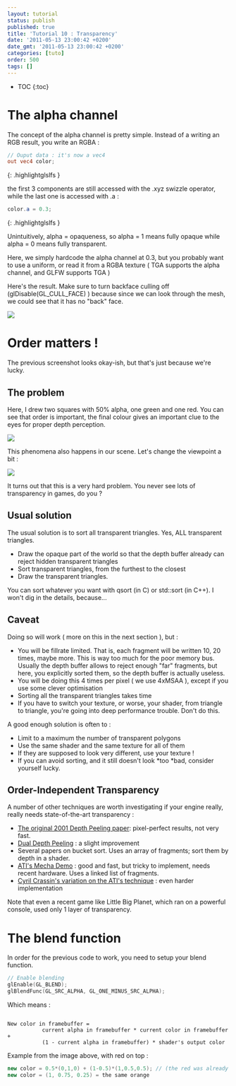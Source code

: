 ```yaml
---
layout: tutorial
status: publish
published: true
title: 'Tutorial 10 : Transparency'
date: '2011-05-13 23:00:42 +0200'
date_gmt: '2011-05-13 23:00:42 +0200'
categories: [tuto]
order: 500
tags: []
---
```


* TOC
{:toc}

# The alpha channel

The concept of the alpha channel is pretty simple. Instead of a writing an RGB result, you write an RGBA :

``` glsl
// Ouput data : it's now a vec4
out vec4 color;
```
{: .highlightglslfs }

the first 3 components are still accessed with the .xyz swizzle operator, while the last one is accessed with .a :

``` glsl
color.a = 0.3;
```
{: .highlightglslfs }

Unintuitively, alpha = opaqueness, so alpha = 1 means fully opaque while alpha = 0 means fully transparent.

Here, we simply hardcode the alpha channel at 0.3, but you probably want to use a uniform, or read it from a RGBA texture ( TGA supports the alpha channel, and GLFW supports TGA )

Here's the result. Make sure to turn backface culling off (glDisable(GL_CULL_FACE) ) because since we can look through the mesh, we could see that it has no "back" face.

![]({{site.baseurl}}/assets/images/tuto-10-transparency/transparencyok.png)


# Order matters !

The previous screenshot looks okay-ish, but that's just because we're lucky.

## The problem

Here, I drew two squares with 50% alpha, one green and one red. You can see that order is important, the final colour gives an important clue to the eyes for proper depth perception.

![]({{site.baseurl}}/assets/images/tuto-10-transparency/transparencyorder.png)


This phenomena also happens in our scene. Let's change the viewpoint a bit :

![]({{site.baseurl}}/assets/images/tuto-10-transparency/transparencybad.png)


It turns out that this is a very hard problem. You never see lots of transparency in games, do you ?

## Usual solution

The usual solution is to sort all transparent triangles. Yes, ALL transparent triangles.

* Draw the opaque part of the world so that the depth buffer already can reject hidden transparent triangles
* Sort transparent triangles, from the furthest to the closest
* Draw the transparent triangles.

You can sort whatever you want with qsort (in C) or std::sort (in C++). I won't dig in the details, because...

## Caveat

Doing so will work ( more on this in the next section ), but :

* You will be fillrate limited. That is, each fragment will be written 10, 20 times, maybe more. This is way too much for the poor memory bus. Usually the depth buffer allows to reject enough "far" fragments, but here, you explicitly sorted them, so the depth buffer is actually useless.
* You will be doing this 4 times per pixel ( we use 4xMSAA ), except if you use some clever optimisation
* Sorting all the transparent triangles takes time
* If you have to switch your texture, or worse, your shader, from triangle to triangle, you're going into deep performance trouble. Don't do this.

A good enough solution is often to :

* Limit to a maximum the number of transparent polygons
* Use the same shader and the same texture for all of them
* If they are supposed to look very different, use your texture !
* If you can avoid sorting, and it still doesn't look *too *bad, consider yourself lucky.


## Order-Independent Transparency

A number of other techniques are worth investigating if your engine really, really needs state-of-the-art transparency :

* [The original 2001 Depth Peeling paper](http://citeseerx.ist.psu.edu/viewdoc/download?doi=10.1.1.18.9286&rep=rep1&type=pdf): pixel-perfect results, not very fast.
* [Dual Depth Peeling](http://developer.download.nvidia.com/SDK/10/opengl/src/dual_depth_peeling/doc/DualDepthPeeling.pdf) : a slight improvement
* Several papers on bucket sort. Uses an array of fragments; sort them by depth in a shader.
* [ATI's Mecha Demo](http://fr.slideshare.net/hgruen/oit-and-indirect-illumination-using-dx11-linked-lists) : good and fast, but tricky to implement, needs recent hardware. Uses a linked list of fragments.
* [Cyril Crassin's variation on the ATI's  technique](http://blog.icare3d.org/2010/07/opengl-40-abuffer-v20-linked-lists-of.html) : even harder implementation

Note that even a recent game like Little Big Planet, which ran on a powerful console, used only 1 layer of transparency.

# The blend function

In order for the previous code to work, you need to setup your blend function.

``` cpp
// Enable blending
glEnable(GL_BLEND);
glBlendFunc(GL_SRC_ALPHA, GL_ONE_MINUS_SRC_ALPHA);
```

Which means :
```

New color in framebuffer =
           current alpha in framebuffer * current color in framebuffer +
           (1 - current alpha in framebuffer) * shader's output color
```

Example from the image above, with red on top :

``` cpp
new color = 0.5*(0,1,0) + (1-0.5)*(1,0.5,0.5); // (the red was already blended with the white background)
new color = (1, 0.75, 0.25) = the same orange
```

 
